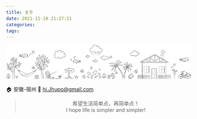 ```yaml
---
title: 关于
date: 2021-11-10 21:27:21
categories:
tags: 
---
```




![](/images/about_title_b.png)



:house: 安徽-宿州
:e-mail: hi.Jhupo@gmail.com

> <center>希望生活简单点，再简单点！</center>
>
> <center>I hope life is simpler and simpler!</center>

